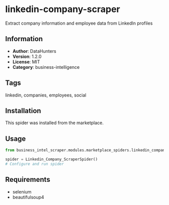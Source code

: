 # linkedin-company-scraper

Extract company information and employee data from LinkedIn profiles

## Information
- **Author**: DataHunters
- **Version**: 1.2.0
- **License**: MIT
- **Category**: business-intelligence

## Tags
linkedin, companies, employees, social

## Installation
This spider was installed from the marketplace.

## Usage
```python
from business_intel_scraper.modules.marketplace_spiders.linkedin_company_scraper import Linkedin_Company_ScraperSpider

spider = Linkedin_Company_ScraperSpider()
# Configure and run spider
```

## Requirements
- selenium
- beautifulsoup4
